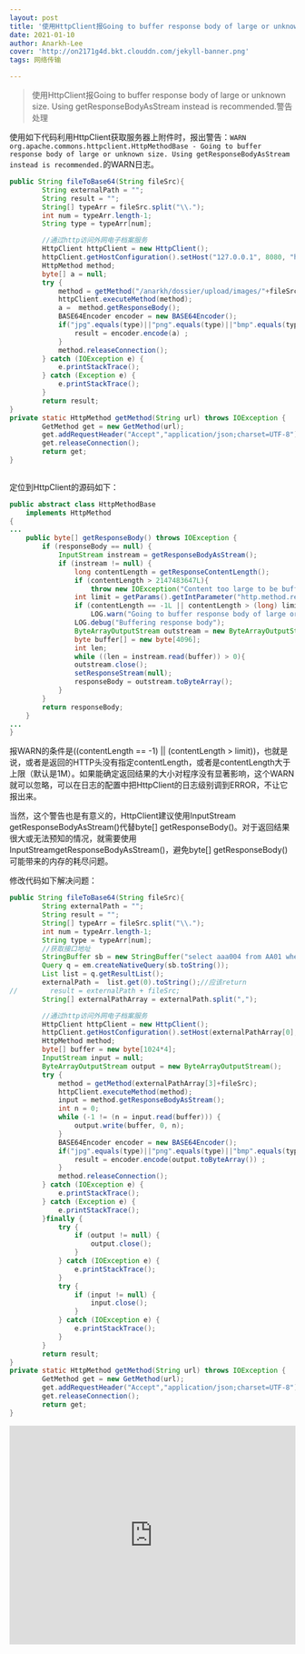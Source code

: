 ```yaml
---
layout: post
title: '使用HttpClient报Going to buffer response body of large or unknown size. Using getResponseBodyAsStream instead is recommended.警告处理'
date: 2021-01-10
author: Anarkh-Lee
cover: 'http://on2171g4d.bkt.clouddn.com/jekyll-banner.png'
tags: 网络传输

---
```


> 使用HttpClient报Going to buffer response body of large or unknown size. Using getResponseBodyAsStream instead is recommended.警告处理

使用如下代码利用HttpClient获取服务器上附件时，报出警告：`WARN  org.apache.commons.httpclient.HttpMethodBase - Going to buffer response body of large or unknown size. Using getResponseBodyAsStream instead is recommended.`的WARN日志。

```java
public String fileToBase64(String fileSrc){
        String externalPath = "";
        String result = "";
        String[] typeArr = fileSrc.split("\\.");
        int num = typeArr.length-1;
        String type = typeArr[num];

        //通过http访问外网电子档案服务
        HttpClient httpClient = new HttpClient();
        httpClient.getHostConfiguration().setHost("127.0.0.1", 8080, "http");//外网dossier服务地址、端口、访问方式
        HttpMethod method;
        byte[] a = null;
        try {
            method = getMethod("/anarkh/dossier/upload/images/"+fileSrc);
            httpClient.executeMethod(method);
            a =  method.getResponseBody();
            BASE64Encoder encoder = new BASE64Encoder();
            if("jpg".equals(type)||"png".equals(type)||"bmp".equals(type)){
                result = encoder.encode(a) ;
            }
            method.releaseConnection();
        } catch (IOException e) {
            e.printStackTrace();
        } catch (Exception e) {
            e.printStackTrace();
        }
        return result;
}
private static HttpMethod getMethod(String url) throws IOException {
        GetMethod get = new GetMethod(url);
        get.addRequestHeader("Accept","application/json;charset=UTF-8");
        get.releaseConnection();
        return get;
}    
    
```

定位到HttpClient的源码如下：

```java
public abstract class HttpMethodBase
    implements HttpMethod
{
...
    public byte[] getResponseBody() throws IOException {
        if (responseBody == null) {
            InputStream instream = getResponseBodyAsStream();
            if (instream != null) {
                long contentLength = getResponseContentLength();
                if (contentLength > 2147483647L){
                    throw new IOException("Content too large to be buffered: " + contentLength + " bytes");　　　　　　　　　　}
                int limit = getParams().getIntParameter("http.method.response.buffer.warnlimit", 1048576);
                if (contentLength == -1L || contentLength > (long) limit){
                    LOG.warn("Going to buffer response body of large or unknown size. Using getResponseBodyAsStream instead is recommended.");　　　　　　　　　　}
                LOG.debug("Buffering response body");
                ByteArrayOutputStream outstream = new ByteArrayOutputStream(contentLength <= 0L ? 4096: (int) contentLength);
                byte buffer[] = new byte[4096];
                int len;
                while ((len = instream.read(buffer)) > 0){　　　　　　　　　　　　outstream.write(buffer, 0, len);　　　　　　　　　　}
                outstream.close();
                setResponseStream(null);
                responseBody = outstream.toByteArray();
            }
        }
        return responseBody;
    }
...
}
```

报WARN的条件是((contentLength == -1) || (contentLength > limit))，也就是说，或者是返回的HTTP头没有指定contentLength，或者是contentLength大于上限（默认是1M）。如果能确定返回结果的大小对程序没有显著影响，这个WARN就可以忽略，可以在日志的配置中把HttpClient的日志级别调到ERROR，不让它报出来。

当然，这个警告也是有意义的，HttpClient建议使用InputStream getResponseBodyAsStream()代替byte[] getResponseBody()。对于返回结果很大或无法预知的情况，就需要使用InputStreamgetResponseBodyAsStream()，避免byte[] getResponseBody()可能带来的内存的耗尽问题。

修改代码如下解决问题：

```java
public String fileToBase64(String fileSrc){
        String externalPath = "";
        String result = "";
        String[] typeArr = fileSrc.split("\\.");
        int num = typeArr.length-1;
        String type = typeArr[num];
        //获取接口地址
        StringBuffer sb = new StringBuffer("select aaa004 from AA01 where aaa001 = 'SI_External_Dossier'");
        Query q = em.createNativeQuery(sb.toString());
        List list = q.getResultList();
        externalPath =  list.get(0).toString();//应该return
//        result = externalPath + fileSrc;
        String[] externalPathArray = externalPath.split(",");

        //通过http访问外网电子档案服务
        HttpClient httpClient = new HttpClient();
        httpClient.getHostConfiguration().setHost(externalPathArray[0], Integer.parseInt(externalPathArray[1]), externalPathArray[2]);//外网dossier服务地址、端口、访问方式
        HttpMethod method;
        byte[] buffer = new byte[1024*4];
        InputStream input = null;
        ByteArrayOutputStream output = new ByteArrayOutputStream();
        try {
            method = getMethod(externalPathArray[3]+fileSrc);
            httpClient.executeMethod(method);
            input = method.getResponseBodyAsStream();
            int n = 0;
            while (-1 != (n = input.read(buffer))) {
                output.write(buffer, 0, n);
            }
            BASE64Encoder encoder = new BASE64Encoder();
            if("jpg".equals(type)||"png".equals(type)||"bmp".equals(type)){
                result = encoder.encode(output.toByteArray()) ;
            }
            method.releaseConnection();
        } catch (IOException e) {
            e.printStackTrace();
        } catch (Exception e) {
            e.printStackTrace();
        }finally {
            try {
                if (output != null) {
                    output.close();
                }
            } catch (IOException e) {
                e.printStackTrace();
            }
            try {
                if (input != null) {
                    input.close();
                }
            } catch (IOException e) {
                e.printStackTrace();
            }
        }
        return result;
}
private static HttpMethod getMethod(String url) throws IOException {
        GetMethod get = new GetMethod(url);
        get.addRequestHeader("Accept","application/json;charset=UTF-8");
        get.releaseConnection();
        return get;
}  
```



<iframe type="text/html" width="100%" height="385" src="http://www.youtube.com/embed/gfmjMWjn-Xg" frameborder="0"></iframe>